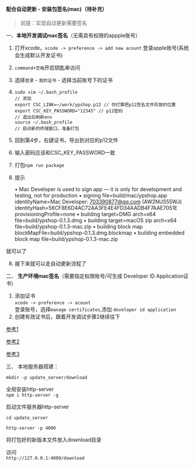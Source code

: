 #### 配合自动更新 - 安装包签名(mac)（待补充）

> 前提：实现自动更新需要签名

一、**本地开发调试mac签名**（无需具有权限的appple账号）

1. 打开xcode，`xcode -> preference -> add new acount` 登录apple账号(系统会生成默认开发证书)

2. `command+空格`开启钥匙串访问

3. 选择`登录` - `我的证书` - 选择当前账号下的证书  

4. ```
   sudo vim ~/.bash_profile
   // 添加
   export CSC_LINK=~/work/ypshop.p12 // 你打算把p12签名文件存放的位置
   export CSC_KEY_PASSWORD="12345" // p12密码
   // 退出后刷新env
   source ~/.bash_profile
   // 启动新的终端窗口，准备打包
   ```

5. 回到第4步，右键证书，导出到对应的p12文件

6. 输入密码应该和CSC_KEY_PASSWORD一致

7. 打包`npm run package`

8. 提示
   
   • Mac Developer is used to sign app — it is only for development and testing, not for production
   • signing         file=build/mac/ypshop.app identityName=Mac Developer: 703390877@qq.com (AW2NUS55WJ) identityHash=56CF8E6D4AC72AA3FE4E4FD34AADB4F7AAE7051E provisioningProfile=none
   • building        target=DMG arch=x64 file=build/ypshop-0.1.3.dmg
   • building        target=macOS zip arch=x64 file=build/ypshop-0.1.3-mac.zip
   • building block map  blockMapFile=build/ypshop-0.1.3.dmg.blockmap
   • building embedded block map  file=build/ypshop-0.1.3-mac.zip

就可以了  

8. 接下来就可以走自动更新流程了

二、 **生产环境mac签名**（需要指定权限账号/可生成 Developer ID Application证书）

1. 添加证书  
   `xcode -> preference -> acount`  
   登录账号，选择`manage certificates`,添加 `developer id application`
2. 创建有效证书后，跟着开发调试步骤2继续往下

[参考1](https://www.electron.build/code-signing)

[参考2](https://segmentfault.com/a/1190000012902525)

[参考3](https://www.cnblogs.com/lovesong/p/11782449.html)

三、 本地服务器搭建：

`mkdir -p update_server/download`

全局安装http-server  
`npm i http-server -g`

启动文件服务器http-server

`cd update_server`

`http-server -p 4000`

将打包好的新版本文件放入download目录

访问  
`http://127.0.0.1:4000/download`
